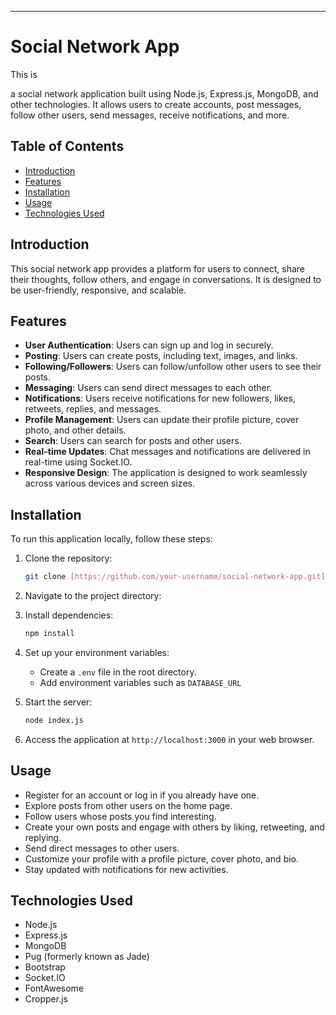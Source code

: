 
---

# Social Network App





This is 


a social network application built using Node.js, Express.js, MongoDB, and other technologies. It allows users to create accounts, post messages, follow other users, send messages, receive notifications, and more.

## Table of Contents

- [Introduction](#introduction)
- [Features](#features)
- [Installation](#installation)
- [Usage](#usage)
- [Technologies Used](#technologies-used)


## Introduction

This social network app provides a platform for users to connect, share their thoughts, follow others, and engage in conversations. It is designed to be user-friendly, responsive, and scalable.

## Features

- **User Authentication**: Users can sign up and log in securely.
- **Posting**: Users can create posts, including text, images, and links.
- **Following/Followers**: Users can follow/unfollow other users to see their posts.
- **Messaging**: Users can send direct messages to each other.
- **Notifications**: Users receive notifications for new followers, likes, retweets, replies, and messages.
- **Profile Management**: Users can update their profile picture, cover photo, and other details.
- **Search**: Users can search for posts and other users.
- **Real-time Updates**: Chat messages and notifications are delivered in real-time using Socket.IO.
- **Responsive Design**: The application is designed to work seamlessly across various devices and screen sizes.

## Installation

To run this application locally, follow these steps:

1. Clone the repository:

   ```bash
   git clone [https://github.com/your-username/social-network-app.git](https://github.com/mahmoud-khalil8/social-network.git)
   ```

2. Navigate to the project directory:

3. Install dependencies:

   ```bash
   npm install
   ```

4. Set up your environment variables:

   - Create a `.env` file in the root directory.
   - Add environment variables such as `DATABASE_URL`

5. Start the server:

   ```bash
   node index.js
   ```

6. Access the application at `http://localhost:3000` in your web browser.

## Usage

- Register for an account or log in if you already have one.
- Explore posts from other users on the home page.
- Follow users whose posts you find interesting.
- Create your own posts and engage with others by liking, retweeting, and replying.
- Send direct messages to other users.
- Customize your profile with a profile picture, cover photo, and bio.
- Stay updated with notifications for new activities.

## Technologies Used

- Node.js
- Express.js
- MongoDB
- Pug (formerly known as Jade)
- Bootstrap
- Socket.IO
- FontAwesome
- Cropper.js
